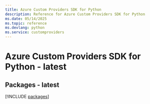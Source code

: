 ```yaml
---
title: Azure Custom Providers SDK for Python
description: Reference for Azure Custom Providers SDK for Python
ms.date: 05/14/2025
ms.topic: reference
ms.devlang: python
ms.service: customproviders
---
```

# Azure Custom Providers SDK for Python - latest
## Packages - latest
[!INCLUDE [packages](custom-providers-index.md)]